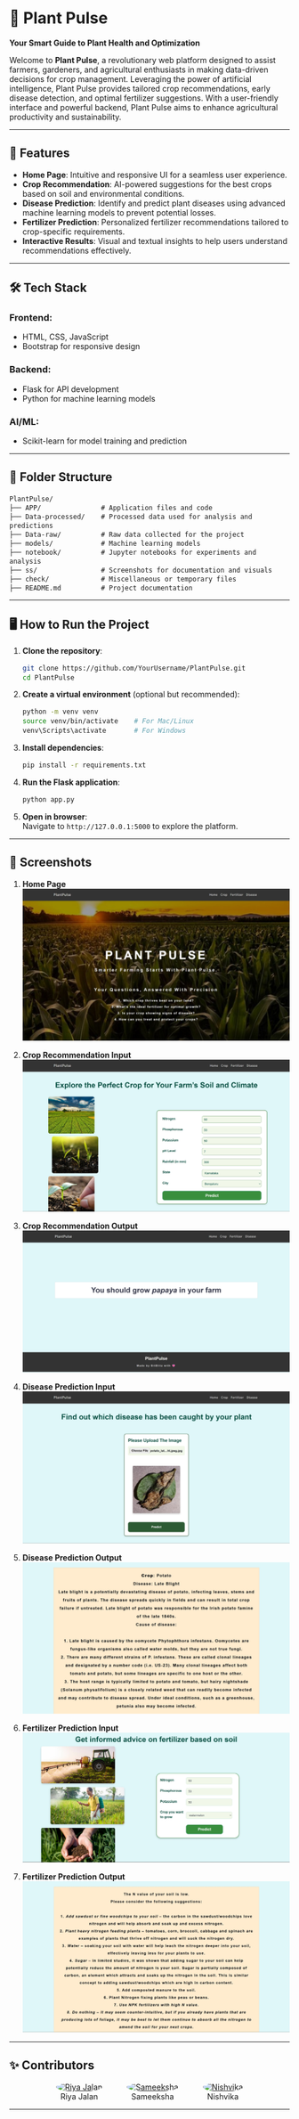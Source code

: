 # 🌱 Plant Pulse  
**Your Smart Guide to Plant Health and Optimization**

Welcome to **Plant Pulse**, a revolutionary web platform designed to assist farmers, gardeners, and agricultural enthusiasts in making data-driven decisions for crop management. Leveraging the power of artificial intelligence, Plant Pulse provides tailored crop recommendations, early disease detection, and optimal fertilizer suggestions. With a user-friendly interface and powerful backend, Plant Pulse aims to enhance agricultural productivity and sustainability.

---

## 🚀 Features  
- **Home Page**: Intuitive and responsive UI for a seamless user experience.  
- **Crop Recommendation**: AI-powered suggestions for the best crops based on soil and environmental conditions.  
- **Disease Prediction**: Identify and predict plant diseases using advanced machine learning models to prevent potential losses.  
- **Fertilizer Prediction**: Personalized fertilizer recommendations tailored to crop-specific requirements.  
- **Interactive Results**: Visual and textual insights to help users understand recommendations effectively.  

---

## 🛠️ Tech Stack  
### **Frontend**:  
- HTML, CSS, JavaScript  
- Bootstrap for responsive design  

### **Backend**:  
- Flask for API development  
- Python for machine learning models  

### **AI/ML**:  
- Scikit-learn for model training and prediction  

---

## 📂 Folder Structure  
```plaintext
PlantPulse/
├── APP/               # Application files and code
├── Data-processed/    # Processed data used for analysis and predictions
├── Data-raw/          # Raw data collected for the project
├── models/            # Machine learning models
├── notebook/          # Jupyter notebooks for experiments and analysis
├── ss/                # Screenshots for documentation and visuals
├── check/             # Miscellaneous or temporary files
├── README.md          # Project documentation
```

---

## 🖥️ How to Run the Project  
1. **Clone the repository**:  
   ```bash
   git clone https://github.com/YourUsername/PlantPulse.git
   cd PlantPulse
   ```
2. **Create a virtual environment** (optional but recommended):  
   ```bash
   python -m venv venv
   source venv/bin/activate    # For Mac/Linux
   venv\Scripts\activate       # For Windows
   ```
3. **Install dependencies**:  
   ```bash
   pip install -r requirements.txt
   ```
4. **Run the Flask application**:  
   ```bash
   python app.py
   ```
5. **Open in browser**:  
   Navigate to `http://127.0.0.1:5000` to explore the platform.

---

## 📸 Screenshots  

1. **Home Page**  
![Home Page](./ss/home.jpg)  

2. **Crop Recommendation Input**  
![Crop Recommendation Input](./ss/crop_reccom.jpg)  

3. **Crop Recommendation Output**  
![Crop Recommendation Output](./ss/crop_reccom_out.jpg)  

4. **Disease Prediction Input**  
![Disease Prediction Input](./ss/desease_pred.jpg)  

5. **Disease Prediction Output**  
![Disease Prediction Output](./ss/desease_pred_out.jpg)  

6. **Fertilizer Prediction Input**  
![Fertilizer Prediction Input](./ss/fert_predict.jpg)  

7. **Fertilizer Prediction Output**  
![Fertilizer Prediction Output](./ss/fert_predict_out.jpg)  

---

## ✨ Contributors  
<div align="center">
  <figure style="display: inline-block; text-align: center; margin: 0 20px;">
    <a href="https://github.com/Riya-jalan">
      <img src="https://github.com/Riya-jalan.png" width="70px" alt="Riya Jalan" style="border-radius: 50%;" title="Riya Jalan"/>
    </a>
    <figcaption>Riya Jalan</figcaption>
  </figure>
  
  <figure style="display: inline-block; text-align: center; margin: 0 20px;">
    <a href="https://github.com/Sameeksha0329">
      <img src="https://github.com/Sameeksha0329.png" width="70px" alt="Sameeksha" style="border-radius: 50%;" title="Sameeksha"/>
    </a>
    <figcaption>Sameeksha</figcaption>
  </figure>
  
  <figure style="display: inline-block; text-align: center; margin: 0 20px;">
    <a href="https://github.com/Nish-037">
      <img src="https://github.com/Nish-037.png" width="70px" alt="Nishvika" style="border-radius: 50%;" title="Nishvika"/>
    </a>
    <figcaption>Nishvika</figcaption>
  </figure>
</div>



---
